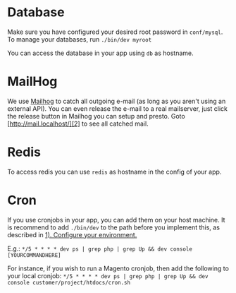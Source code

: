 # Database
Make sure you have configured your desired root password in `conf/mysql`.
To manage your databases, run `./bin/dev myroot`

You can access the database in your app using `db` as hostname.

# MailHog

We use [Mailhog][1] to catch all outgoing e-mail (as long as you aren't using an external API).
You can even release the e-mail to a real mailserver, just click the release button in Mailhog you can setup and presto.
Goto [http://mail.localhost/][2] to see all catched mail.

# Redis

To access redis you can use `redis` as hostname in the config of your app.

# Cron

If you use cronjobs in your app, you can add them on your host machine.
It is recommend to add `./bin/dev` to the path before you implement this, as described in [1). Configure your environment.](../README.md#1-first-things-first)

E.g.: `*/5 * * * * dev ps | grep php | grep Up && dev console [YOURCOMMANDHERE]`

For instance, if you wish to run a Magento cronjob, then add the following to your local cronjob:
`*/5 * * * * dev ps | grep php | grep Up && dev console customer/project/htdocs/cron.sh`


[1]: https://github.com/mailhog/MailHog
[2]: http://mail.localhost/

